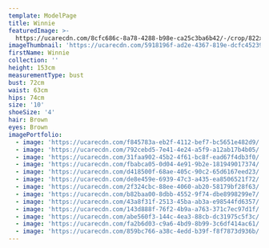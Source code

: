 ```yaml
---
template: ModelPage
title: Winnie
featuredImage: >-
  https://ucarecdn.com/8cfc686c-8a78-4288-b98e-ca25c3ba6b42/-/crop/822x543/0,114/-/preview/
imageThumbnail: 'https://ucarecdn.com/5918196f-ad2e-4367-819e-dcfc4523957b/-/preview/'
firstName: Winnie
collection: ''
height: 153cm
measurementType: bust
bust: 72cm
waist: 63cm
hips: 74cm
size: '10'
shoeSize: '4'
hair: Brown
eyes: Brown
imagePortfolio:
  - image: 'https://ucarecdn.com/f845783a-eb2f-4112-bef7-bc5651e482d9/'
  - image: 'https://ucarecdn.com/792cebd5-7e41-4e24-a5f9-a12ab17b4b05/'
  - image: 'https://ucarecdn.com/31faa902-45b2-4f61-bc8f-ead67f4db3f0/'
  - image: 'https://ucarecdn.com/fbabca05-0d04-4e91-9b2e-181949017374/'
  - image: 'https://ucarecdn.com/d418500f-68ae-405c-90c2-65d6167eed23/'
  - image: 'https://ucarecdn.com/de8e459e-6939-47c3-a435-ea8506521f72/'
  - image: 'https://ucarecdn.com/2f324cbc-88ee-4060-ab20-58179bf28f63/'
  - image: 'https://ucarecdn.com/b82baa00-8dbb-4552-9f74-dbe8998299e7/'
  - image: 'https://ucarecdn.com/43a8f31f-2513-45ba-ab3a-e98544fd6357/'
  - image: 'https://ucarecdn.com/143d888f-76f2-4b9a-a763-371c7ec97d1f/'
  - image: 'https://ucarecdn.com/abe560f3-144c-4ea3-88cb-dc31975c5f3c/'
  - image: 'https://ucarecdn.com/fa2b6d03-c9a6-4bd9-8b99-3c6df414ac61/'
  - image: 'https://ucarecdn.com/859bc766-a38c-4edd-b39f-f8f7873d936b/'
---
```


